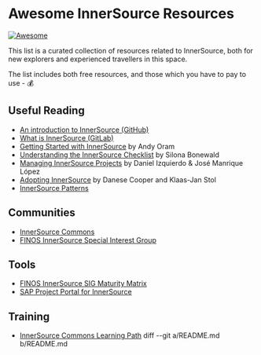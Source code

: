 # Awesome InnerSource Resources

[![Awesome](https://cdn.rawgit.com/sindresorhus/awesome/d7305f38d29fed78fa85652e3a63e154dd8e8829/media/badge.svg)](https://github.com/sindresorhus/awesome)

This list is a curated collection of resources related to InnerSource, both for new explorers and experienced travellers in this space.

The list includes both free resources, and those which you have to pay to use - 💰

## Useful Reading
- [An introduction to InnerSource (GitHub)](https://resources.github.com/whitepapers/introduction-to-innersource/)
- [What is InnerSource (GitLab)](https://about.gitlab.com/topics/version-control/what-is-innersource/)
- [Getting Started with InnerSource](https://innersourcecommons.org/documents/books/GettingStartedWithInnerSource.pdf) by Andy Oram
- [Understanding the InnerSource Checklist](https://innersourcecommons.org/documents/books/InnerSourceChecklist.pdf) by Silona Bonewald
- [Managing InnerSource Projects](https://innersourcecommons.gitbook.io/managing-inner-source-projects/) by Daniel Izquierdo & José Manrique López
- [Adopting InnerSource](https://innersourcecommons.org/documents/books/AdoptingInnerSource.pdf) by Danese Cooper and Klaas-Jan Stol
- [InnerSource Patterns](https://patterns.innersourcecommons.org/)

## Communities
- [InnerSource Commons](https://innersourcecommons.org/)
- [FINOS InnerSource Special Interest Group](https://github.com/finos/InnerSource)

## Tools
- [FINOS InnerSource SIG Maturity Matrix](https://github.com/finos/InnerSource/tree/master/docs/maturity-matrix)
- [SAP Project Portal for InnerSource](https://github.com/SAP/project-portal-for-innersource)

## Training
- [InnerSource Commons Learning Path](https://innersourcecommons.org/learn/learning-path/)
diff --git a/README.md b/README.md
